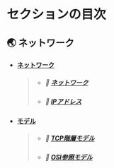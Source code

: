 # セクションの目次

## 🌏 ネットワーク

* #### <u>ネットワーク</u>
  > * ##### 📖 [︎ネットワーク](https://hiroki-it.github.io/tech-notebook-mkdocs/network/network.html)
  > * ##### 📖 [︎IPアドレス](https://hiroki-it.github.io/tech-notebook-mkdocs/network/network_ip_address.html)
* #### <u>モデル</u>
  > * ##### 📖 [︎TCP階層モデル](https://hiroki-it.github.io/tech-notebook-mkdocs/network/network_model_tcp.html)
  > * ##### 📖 [︎OSI参照モデル](https://hiroki-it.github.io/tech-notebook-mkdocs/network/network_model_osi.html)

<br>
